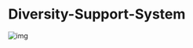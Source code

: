 # Diversity-Support-System
![img](https://github.com/user-attachments/assets/1912a45c-11fa-475c-9dee-2a413695416c)

